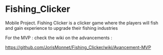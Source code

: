 # Fishing_Clicker
Mobile Project. Fishing Clicker is a clicker game where the players will fish and gain experience to upgrade their fishing industries

For the MVP : check the wiki on the advancements : 

https://github.com/JorisMonnet/Fishing_Clicker/wiki/Avancement-MVP
